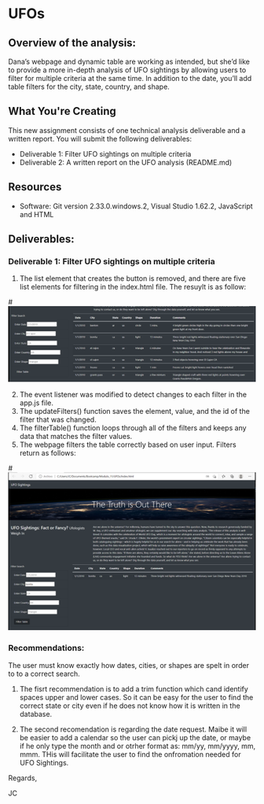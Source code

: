 # UFOs

## Overview of the analysis:
Dana’s webpage and dynamic table are working as intended, but she’d like to provide a more in-depth analysis of UFO sightings by allowing users to filter for multiple criteria at the same time. In addition to the date, you’ll add table filters for the city, state, country, and shape.

## What You're Creating
This new assignment consists of one technical analysis deliverable and a written report. You will submit the following deliverables:
- Deliverable 1: Filter UFO sightings on multiple criteria
- Deliverable 2: A written report on the UFO analysis (README.md)

## Resources
- Software: Git version 2.33.0.windows.2, Visual Studio 1.62.2, JavaScript and HTML

## Deliverables:
### Deliverable 1: Filter UFO sightings on multiple criteria
1. The list element that creates the button is removed, and there are five list elements for filtering in the index.html file. The resuylt is as follow:

#![5_Filter.png](https://github.com/Jcreye75/UFOs/blob/2ab010d0ab48c37769826ab9438cc71681822330/static/images/5_Filters.png)

2. The event listener was modified to detect changes to each filter in the app.js file. 
3. The updateFilters() function saves the element, value, and the id of the filter that was changed.
4. The filterTable() function loops through all of the filters and keeps any data that matches the filter values. 
5. The webpage filters the table correctly based on user input. Filters return as follows:

#![Filters_Working.png](https://github.com/Jcreye75/UFOs/blob/2ab010d0ab48c37769826ab9438cc71681822330/static/images/Filters_Working.png)

### Recommendations: 
The user must know exactly how dates, cities, or shapes are spelt in order to to a correct search.

1. The fisrt recommendation is to add a trim function which cand identify spaces upper and lower cases. So it can be easy for the user to find the correct state or city even if he does not know how it is written in the database.

2. The second recomendation is regarding the date request. Maibe it will be easier to add a calendar so the user can pickj up the date, or maybe if he only type the month and or otrher format as: mm/yy, mm/yyyy, mm, mmm. THis will facilitate the user to find the onfromation needed for UFO Sightings. 

Regards,

JC

